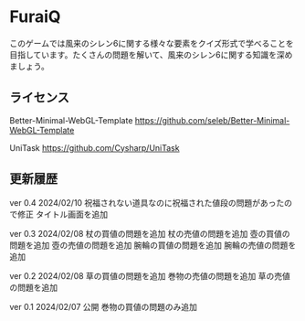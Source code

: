# FuraiQ

このゲームでは風来のシレン6に関する様々な要素をクイズ形式で学べることを目指しています。たくさんの問題を解いて、風来のシレン6に関する知識を深めましょう。

ライセンス
----------
Better-Minimal-WebGL-Template
https://github.com/seleb/Better-Minimal-WebGL-Template

UniTask
https://github.com/Cysharp/UniTask


更新履歴
----------
ver 0.4 2024/02/10
祝福されない道具なのに祝福された値段の問題があったので修正
タイトル画面を追加

ver 0.3 2024/02/08
杖の買値の問題を追加
杖の売値の問題を追加
壺の買値の問題を追加
壺の売値の問題を追加
腕輪の買値の問題を追加
腕輪の売値の問題を追加

ver 0.2 2024/02/08
草の買値の問題を追加
巻物の売値の問題を追加
草の売値の問題を追加

ver 0.1 2024/02/07
公開
巻物の買値の問題のみ追加
